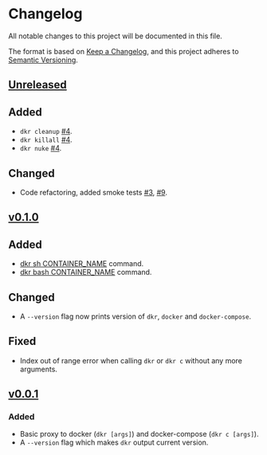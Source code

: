 # Changelog

All notable changes to this project will be documented in this file.

The format is based on [Keep a Changelog](https://keepachangelog.com/en/1.0.0/),
and this project adheres to [Semantic Versioning](https://semver.org/spec/v2.0.0.html).

## [Unreleased](https://github.com/ohdkr/dkr)
## Added
- `dkr cleanup` [#4](https://github.com/ohdkr/dkr/pull/4).
- `dkr killall` [#4](https://github.com/ohdkr/dkr/pull/4).
- `dkr nuke` [#4](https://github.com/ohdkr/dkr/pull/10).

## Changed
- Code refactoring, added smoke tests [#3](https://github.com/ohdkr/dkr/pull/3), [#9](https://github.com/ohdkr/dkr/pull/9).

## [v0.1.0](https://github.com/ohdkr/dkr/releases/tag/v0.1.0)
## Added
- [dkr sh CONTAINER_NAME](./README.md#sh) command.
- [dkr bash CONTAINER_NAME](./README.md#bash) command.
## Changed
- A `--version` flag now prints version of `dkr`, `docker` and `docker-compose`.
## Fixed
- Index out of range error when calling `dkr` or `dkr c` without any more arguments.

## [v0.0.1](https://github.com/ohdkr/dkr/releases/tag/v0.0.1)
### Added
- Basic proxy to docker (`dkr [args]`) and docker-compose (`dkr c [args]`).
- A `--version` flag which makes `dkr` output current version.